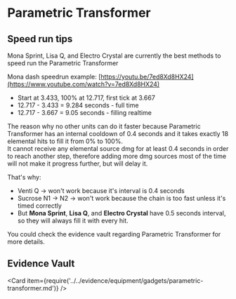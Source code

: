 # Parametric Transformer

## Speed run tips

Mona Sprint, Lisa Q, and Electro Crystal are currently the best methods to speed run the Parametric Transformer

Mona dash speedrun example: [https://youtu.be/7ed8Xd8HX24](https://www.youtube.com/watch?v=7ed8Xd8HX24)

* Start at 3.433, 100% at 12.717, first tick at 3.667
* 12.717 - 3.433 = 9.284 seconds - full time
* 12.717 - 3.667 = 9.05 seconds - filling realtime

The reason why no other units can do it faster because Parametric Transformer has an internal cooldown of 0.4 seconds and it takes exactly 18 elemental hits to fill it from 0% to 100%.  
It cannot receive any elemental source dmg for at least 0.4 seconds in order to reach another step, therefore adding more dmg sources most of the time will not make it progress further, but will delay it.

That's why:

* Venti Q -> won't work because it's interval is 0.4 seconds
* Sucrose N1 -> N2 -> won't work because the chain is too fast unless it's timed correctly
* But **Mona Sprint**, **Lisa Q**, and **Electro Crystal** have 0.5 seconds interval, so they will always fill it with every hit.

You could check the evidence vault regarding Parametric Transformer for more details.

## Evidence Vault

<Card item={require('../../evidence/equipment/gadgets/parametric-transformer.md')} />
